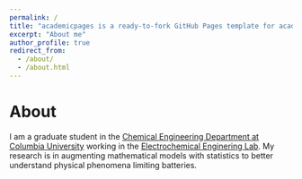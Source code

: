 ```yaml
---
permalink: /
title: "academicpages is a ready-to-fork GitHub Pages template for academic personal websites"
excerpt: "About me"
author_profile: true
redirect_from: 
  - /about/
  - /about.html
---
```


# About

I am a graduate student in the [Chemical Engineering Department at Columbia University](https://cheme.columbia.edu/) working in the [Electrochemical Enginering Lab](https://electrochem-lab.cheme.columbia.edu/). My research is in augmenting mathematical models with statistics to better understand physical phenomena limiting batteries.

